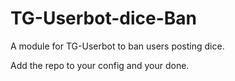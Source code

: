 # TG-Userbot-dice-Ban
A module for TG-Userbot to ban users posting dice.


Add the repo to your config and your done.
